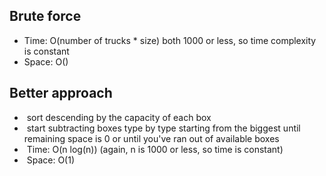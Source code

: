 ## Brute force
- Time: O(number of trucks * size) both 1000 or less, so time complexity is constant
- Space: O()
​
## Better approach
-  sort descending by the capacity of each box
-  start subtracting boxes type by type starting from the biggest until remaining space is 0 or until you've ran out of available boxes
-  Time: O(n log(n)) (again, n is 1000 or less, so time is constant)
-  Space: O(1)